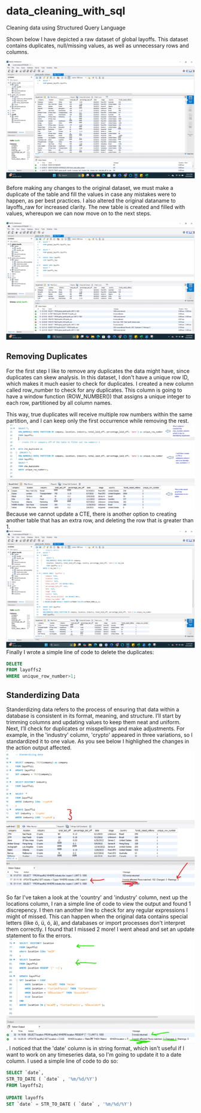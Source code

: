 # data_cleaning_with_sql
Cleaning data using Structured Query Language

Shown below I have depicted a raw dataset of global layoffs. This dataset contains duplicates, null/missing values, as well as unnecessary rows and columns. 

![image alt](https://github.com/Hayat-Halabi/data_cleaning_with_sql/blob/e76d1bdd0bb9554ffbd85c92a51b16b392479ec6/Screenshot%20(2).png)

Before making any changes to the original dataset, we must make a duplicate of the table and fill the values in case any mistakes were to happen, as per best practices. I also altered the original dataname to layoffs_raw for increased clarity. The new table is created and filled with values, whereupon we can now move on to the next steps. 

![image alt](https://github.com/Hayat-Halabi/data_cleaning_with_sql/blob/main/Screenshot%20(4).png?raw=true)

## Removing Duplicates

For the first step I like to remove any duplicates the data might have, since duplicates can skew analysis. In this dataset, I don't have a unique row ID, which makes it much easier to check for duplicates. I created a new column called row_number to check for any duplicates. This column is going to have a window function (ROW_NUMBER()) that assigns a unique integer to each row, partitioned by all column names.

This way, true duplicates will receive multiple row numbers within the same partition, and I can keep only the first occurrence while removing the rest.
![image alt](https://github.com/Hayat-Halabi/data_cleaning_with_sql/blob/main/Screenshot%202025-09-22%20234648.jpg?raw=true) 
Because we cannot update a CTE, there is another option to creating another table that has an extra row, and deleting the row that is greater than 1. ![image alt](https://github.com/Hayat-Halabi/data_cleaning_with_sql/blob/main/Screenshot%20(5).png?raw=true) Finally I wrote a simple line of code to delete the duplicates:
```sql
DELETE
FROM layoffs2
WHERE unique_row_number>1;
```
## Standerdizing Data 

Standerdizing data refers to the process of ensuring that data within a database is consistent in its format, meaning, and structure. 
I’ll start by trimming columns and updating values to keep them neat and uniform. Next, I’ll check for duplicates or misspellings and make adjustments. For example, in the 'industry' column, 'crypto' appeared in three variations, so I standardized it to one value. As you see below I highlighed the changes in the action output affected. ![image alt](https://github.com/Hayat-Halabi/data_cleaning_with_sql/blob/main/Screenshot%202025-09-23%20011437.png?raw=true)

So far I've taken a look at the 'country' and 'industry' column, next up the locations column, I ran a simple line of code to view the output and found 1 discrepency. I then ran another line to check for any regular expressions I might of missed. This can happen when the original data contains special letters (like ö, ü, ó, ã), and databases or import processes don't interpret them correctly. I found that I missed 2 more! I went ahead and set an update statement to fix the errors. ![image](https://github.com/Hayat-Halabi/data_cleaning_with_sql/blob/main/gg.png?raw=true) . I noticed that the 'date' column is in string format, which isn't useful if I want to work on any timeseries data, so I'm going to update it to a date column. I used a simple line of code to do so: 
```sql
SELECT `date`,
STR_TO_DATE ( `date` , '%m/%d/%Y') 
FROM layoffs2;

UPDATE layoffs 
SET `date` = STR_TO_DATE ( `date` , '%m/%d/%Y')
```
